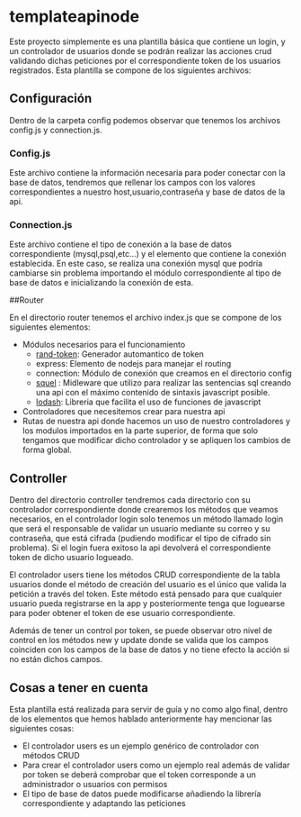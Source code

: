 # templateapinode
Este proyecto simplemente es una plantilla básica que contiene un login, y un controlador de usuarios donde se podrán realizar las acciones crud validando dichas peticiones por el correspondiente token de los usuarios registrados. Esta plantilla se compone de los siguientes archivos:

## Configuración

Dentro de la carpeta config podemos observar que tenemos los archivos config.js y connection.js.

### Config.js

Este archivo contiene la información necesaria para poder conectar con la base de datos, tendremos que rellenar los campos con los valores correspondientes a nuestro host,usuario,contraseña y base de datos de la api.

### Connection.js

Este archivo contiene el tipo de conexión a la base de datos correspondiente (mysql,psql,etc...) y el elemento que contiene la conexión establecida. En este caso, se realiza una conexión mysql que podría cambiarse sin problema importando el módulo correspondiente al tipo de base de datos e inicializando la conexión de esta.

##Router

En el directorio router tenemos el archivo index.js que se compone de los siguientes elementos:

+ Módulos necesarios para el funcionamiento
  + [rand-token](https://www.npmjs.com/package/rand-token): Generador automantico de token
  + express: Elemento de nodejs para manejar el routing
  + connection: Módulo de conexión que creamos en el directorio config
  + [squel](https://hiddentao.com/squel/)
: Midleware que utilizo para realizar las sentencias sql creando una api con el máximo contenido de sintaxis javascript posible.
  + [lodash](https://lodash.com/docs): Libreria que facilita el uso de funciones de javascript
+ Controladores que necesitemos crear para nuestra api
+ Rutas de nuestra api donde hacemos un uso de nuestro controladores y los modulos importados en la parte superior, de forma que solo tengamos que modificar dicho controlador y se apliquen los cambios de forma global.



## Controller
Dentro del directorio controller tendremos cada directorio con su controlador correspondiente donde crearemos los métodos que veamos necesarios, en el controlador login solo tenemos un método llamado login que será el responsable de validar un usuario mediante su correo y su contraseña, que está cifrada (pudiendo modificar el tipo de cifrado sin problema). Si el login fuera exitoso la api devolverá el correspondiente token de dicho usuario logueado.

El controlador users tiene los métodos CRUD correspondiente de la tabla usuarios donde el método de creación del usuario es el único que valida la petición a través del token. Este método está pensado para que cualquier usuario pueda registrarse en la app y posteriormente tenga que loguearse para poder obtener el token de ese usuario correspondiente.

Además de tener un control por token, se puede observar otro nivel de control en los métodos new y update donde se valida que los campos coinciden con los campos de la base de datos y no tiene efecto la acción si no están dichos campos.

## Cosas a tener en cuenta

Esta plantilla está realizada para servir de guía y no como algo final, dentro de los elementos que hemos hablado anteriormente hay mencionar las siguientes cosas:
+ El controlador users es un ejemplo genérico de controlador con métodos CRUD
+ Para crear el controlador users como un ejemplo real además de validar por token se deberá comprobar que el token corresponde a un administrador o usuarios con permisos
+ El tipo de base de datos puede modificarse añadiendo la librería correspondiente y adaptando las peticiones

